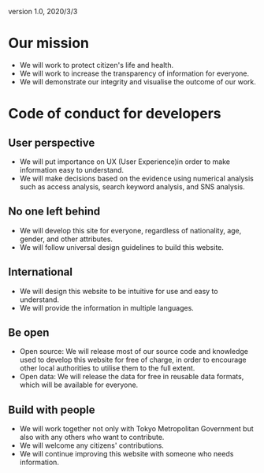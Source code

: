 version 1.0, 2020/3/3
# Our mission

* We will work to protect citizen's life and health.
* We will work to increase the transparency of information for everyone.
* We will demonstrate our integrity and visualise the outcome of our work.

# Code of conduct for developers

## User perspective

* We will put importance on UX (User Experience)in order to make information easy to understand.
* We will make decisions based on the evidence using numerical analysis such as access analysis, search keyword analysis, and SNS analysis.

## No one left behind

* We will develop this site for everyone, regardless of nationality, age, gender, and other attributes.
* We will follow universal design guidelines to build this website.

## International

* We will design this website to be intuitive for use and easy to understand.
* We will provide the information in multiple languages.

## Be open

* Open source: We will release most of our source code and knowledge used to develop this website for free of charge, in order to encourage other local authorities to utilise them to the full extent.
* Open data: We will release the data for free in reusable data formats, which will be available for everyone.

## Build with people

* We will work together not only with Tokyo Metropolitan Government but also with any others who want to contribute.
* We will welcome any citizens' contributions.
* We will continue improving this website with someone who needs information.
